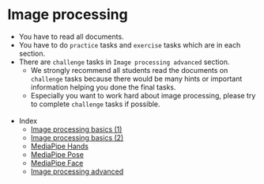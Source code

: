 # Image processing
- You have to read all documents.
- You have to do `practice` tasks and `exercise` tasks which are in each section.
- There are `challenge` tasks in `Image processing advanced` section.
    - We strongly recommend all students read the documents on `challenge` tasks because there would be many hints or important information helping you done the final tasks.
    - Especially you want to work hard about image processing, please try to complete `challenge` tasks if possible. 
<br><br>
- Index
  - [Image processing basics (1)](basics/basics_01.md)
  - [Image processing basics (2)](basics/basics_02.md)
  - [MediaPipe Hands](mediapipe/hands.md)
  - [MediaPipe Pose](mediapipe/pose.md)
  - [MediaPipe Face](mediapipe/face.md)
  - [Image processing advanced](advanced/holistic.md)
